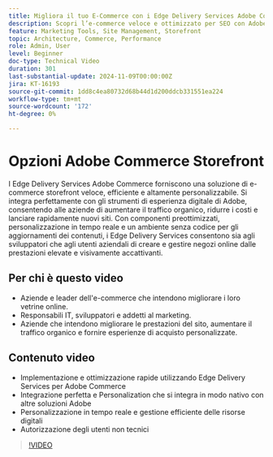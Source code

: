 ```yaml
---
title: Migliora il tuo E-Commerce con i Edge Delivery Services Adobe Commerce
description: Scopri l’e-commerce veloce e ottimizzato per SEO con Adobe Commerce. Aumenta il traffico, risparmia sui costi e gestisci facilmente la vetrina con Edge Delivery Services.
feature: Marketing Tools, Site Management, Storefront
topic: Architecture, Commerce, Performance
role: Admin, User
level: Beginner
doc-type: Technical Video
duration: 301
last-substantial-update: 2024-11-09T00:00:00Z
jira: KT-16193
source-git-commit: 1dd8c4ea80732d68b44d1d200ddcb331551ea224
workflow-type: tm+mt
source-wordcount: '172'
ht-degree: 0%

---
```



# Opzioni Adobe Commerce Storefront

I Edge Delivery Services Adobe Commerce forniscono una soluzione di e-commerce storefront veloce, efficiente e altamente personalizzabile.
Si integra perfettamente con gli strumenti di esperienza digitale di Adobe, consentendo alle aziende di aumentare il traffico organico, ridurre i costi e lanciare rapidamente nuovi siti. Con componenti preottimizzati, personalizzazione in tempo reale e un ambiente senza codice per gli aggiornamenti dei contenuti, i Edge Delivery Services consentono sia agli sviluppatori che agli utenti aziendali di creare e gestire negozi online dalle prestazioni elevate e visivamente accattivanti.

## Per chi è questo video

- Aziende e leader dell&#39;e-commerce che intendono migliorare i loro vetrine online.
- Responsabili IT, sviluppatori e addetti al marketing.
- Aziende che intendono migliorare le prestazioni del sito, aumentare il traffico organico e fornire esperienze di acquisto personalizzate.

## Contenuto video

- Implementazione e ottimizzazione rapide utilizzando Edge Delivery Services per Adobe Commerce
- Integrazione perfetta e Personalization che si integra in modo nativo con altre soluzioni Adobe
- Personalizzazione in tempo reale e gestione efficiente delle risorse digitali
- Autorizzazione degli utenti non tecnici

>[!VIDEO](https://video.tv.adobe.com/v/3431725?learn=on)
